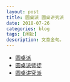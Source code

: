 ```yaml
---
layout: post
title: 圆桌派 圆桌讲究派
date: 2018-07-26
categories: blog
tags: [闲扯]
description: 文章金句。
---
```


- [圆桌派](http://v.baidu.com/show/17363.htm)
- [圆桌派师徒](http://qukantv.net/vod-play-id-6346-src-1-num-1.html)
- [圆桌讲究派](http://tv.dsqndh.com/?jk=http%3A%2F%2Fjqaaa.com%2Fjx.php%3Furl%3D&url=https%3A%2F%2Fv.youku.com%2Fv_show%2Fid_XMzcxNzU0NTg2OA%3D%3D.html%3Fspm%3Da2h1n.8261147.reload_201807.1~3%212~5~A%26s%3D4bb4bba2e7f94ca8a5ab)
